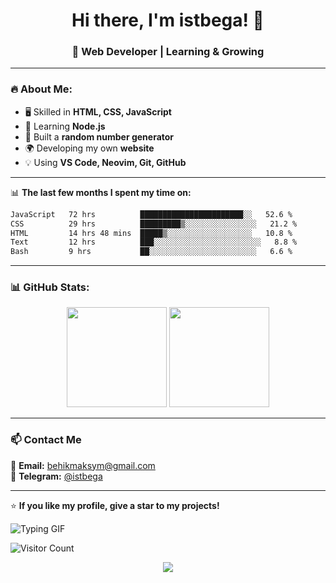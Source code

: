 <h1 align="center">Hi there, I'm istbega! 👋</h1>
<h3 align="center">🚀 Web Developer | Learning & Growing</h3>

---

### 🔥 About Me:
- 🖥️ Skilled in **HTML, CSS, JavaScript**
- 🚀 Learning **Node.js**
- 🎲 Built a **random number generator**
- 🌍 Developing my own **website**
- 💡 Using **VS Code, Neovim, Git, GitHub**

---

📊 **The last few months I spent my time on:**
<!--START_SECTION:waka-->

```txt
JavaScript   72 hrs          ███████████████████████░░   52.6 %
CSS          29 hrs          █████████▒░░░░░░░░░░░░░░░░   21.2 %
HTML         14 hrs 48 mins  █████▒░░░░░░░░░░░░░░░░░░░   10.8 %
Text         12 hrs          ███░░░░░░░░░░░░░░░░░░░░░░░░   8.8 %
Bash         9 hrs           ██░░░░░░░░░░░░░░░░░░░░░░░░   6.6 %
```

<!--END_SECTION:waka-->

---

### 📊 GitHub Stats:
<div align="center">
  <img height="160px" src="https://github-readme-stats.vercel.app/api?username=istbega&show_icons=true&theme=tokyonight" />
  <img height="160px" src="https://github-readme-stats.vercel.app/api/top-langs/?username=istbega&layout=compact&theme=tokyonight" />
</div>

---

### 📫 Contact Me
📩 **Email:** behikmaksym@gmail.com  
💬 **Telegram:** [@istbega](https://t.me/istbega)  

---

⭐ **If you like my profile, give a star to my projects!**  

![Typing GIF](https://readme-typing-svg.herokuapp.com?size=24&color=F7A400&lines=Hi,+I'm+a+Web+Developer!;Learning+JavaScript+and+Node.js)

![Visitor Count](https://komarev.com/ghpvc/?username=istbega&color=blue)


<p align="center">
  <img src="https://capsule-render.vercel.app/api?type=waving&color=gradient&height=60&section=footer"/>
</p>
